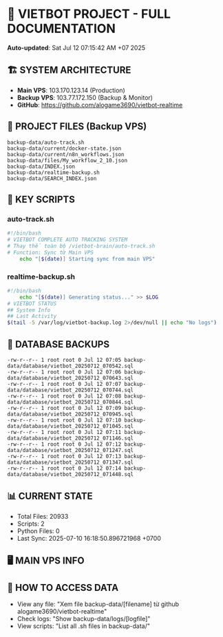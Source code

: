 # 🤖 VIETBOT PROJECT - FULL DOCUMENTATION
**Auto-updated**: Sat Jul 12 07:15:42 AM +07 2025

## 🏗️ SYSTEM ARCHITECTURE
- **Main VPS**: 103.170.123.14 (Production)
- **Backup VPS**: 103.77.172.150 (Backup & Monitor)
- **GitHub**: https://github.com/alogame3690/vietbot-realtime

## 📁 PROJECT FILES (Backup VPS)
```
backup-data/auto-track.sh
backup-data/current/docker-state.json
backup-data/current/n8n_workflows.json
backup-data/files/My_workflow_2_10.json
backup-data/INDEX.json
backup-data/realtime-backup.sh
backup-data/SEARCH_INDEX.json
```

## 🔧 KEY SCRIPTS
### auto-track.sh
```bash
#!/bin/bash
# VIETBOT COMPLETE AUTO TRACKING SYSTEM
# Thay thế toàn bộ /vietbot-brain/auto-track.sh
# Function: Sync từ Main VPS
    echo "[$(date)] Starting sync from main VPS"
```
### realtime-backup.sh
```bash
#!/bin/bash
    echo "[$(date)] Generating status..." >> $LOG
# VIETBOT STATUS
## System Info
## Last Activity
$(tail -5 /var/log/vietbot-backup.log 2>/dev/null || echo "No logs")
```

## 💾 DATABASE BACKUPS
```
-rw-r--r-- 1 root root 0 Jul 12 07:05 backup-data/database/vietbot_20250712_070542.sql
-rw-r--r-- 1 root root 0 Jul 12 07:06 backup-data/database/vietbot_20250712_070643.sql
-rw-r--r-- 1 root root 0 Jul 12 07:07 backup-data/database/vietbot_20250712_070744.sql
-rw-r--r-- 1 root root 0 Jul 12 07:08 backup-data/database/vietbot_20250712_070844.sql
-rw-r--r-- 1 root root 0 Jul 12 07:09 backup-data/database/vietbot_20250712_070945.sql
-rw-r--r-- 1 root root 0 Jul 12 07:10 backup-data/database/vietbot_20250712_071045.sql
-rw-r--r-- 1 root root 0 Jul 12 07:11 backup-data/database/vietbot_20250712_071146.sql
-rw-r--r-- 1 root root 0 Jul 12 07:12 backup-data/database/vietbot_20250712_071247.sql
-rw-r--r-- 1 root root 0 Jul 12 07:13 backup-data/database/vietbot_20250712_071347.sql
-rw-r--r-- 1 root root 0 Jul 12 07:14 backup-data/database/vietbot_20250712_071448.sql
```

## 📊 CURRENT STATE
- Total Files: 20933
- Scripts: 2
- Python Files: 0
- Last Sync: 2025-07-10 16:18:50.896721968 +0700

## 🖥️ MAIN VPS INFO


## 🚨 HOW TO ACCESS DATA
- View any file: "Xem file backup-data/[filename] từ github alogame3690/vietbot-realtime"
- Check logs: "Show backup-data/logs/[logfile]"
- View scripts: "List all .sh files in backup-data/"
